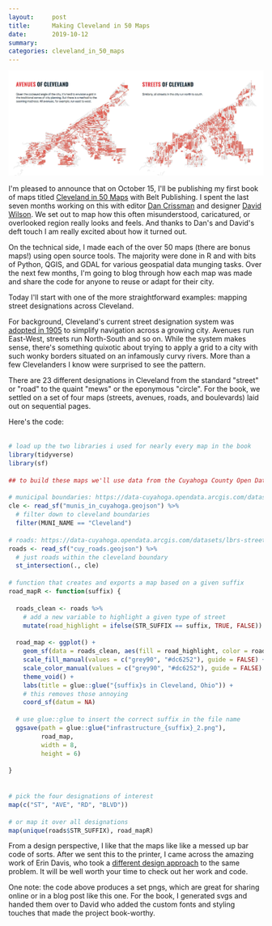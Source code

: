 ```yaml
---
layout:     post
title:      Making Cleveland in 50 Maps
date:       2019-10-12
summary:    
categories: cleveland_in_50_maps
---
```


![](/images/2019-09-29-cle-streets-avenues.png)

I'm pleased to announce that on October 15, I'll be publishing my first book of maps titled [Cleveland in 50 Maps](https://beltpublishing.com/products/cleveland-in-50-maps) with Belt Publishing. I spent the last seven months working on this with editor [Dan Crissman](https://twitter.com/DanCrissman) and designer [David Wilson](https://twitter.com/DownpourStudio). We set out to map how this often misunderstood, caricatured, or overlooked region really looks and feels. And thanks to Dan's and David's deft touch I am really excited about how it turned out.

On the technical side, I made each of the over 50 maps (there are bonus maps!) using open source tools. The majority were done in R and with bits of Python, QGIS, and GDAL for various geospatial data munging tasks. Over the next few months, I'm going to blog through how each map was made and share the code for anyone to reuse or adapt for their city. 

Today I'll start with one of the more straightforward examples: mapping street designations across Cleveland.

For background, Cleveland's current street designation system was [adopted in 1905](https://twitter.com/tsmcnair/status/1177039210429190144) to simplify navigation across a growing city. Avenues run East-West, streets run North-South and so on. While the system makes sense, there's something quixotic about trying to apply a grid to a city with such wonky borders situated on an infamously curvy rivers. More than a few Clevelanders I know were surprised to see the pattern. 

There are 23 different designations in Cleveland from the standard "street" or "road" to the quaint "mews" or the eponymous "circle". For the book, we settled on a set of four maps (streets, avenues, roads, and boulevards) laid out on sequential pages.

Here's the code:

``` r

# load up the two libraries i used for nearly every map in the book
library(tidyverse)
library(sf)

## to build these maps we'll use data from the Cuyahoga County Open Data portal

# municipal boundaries: https://data-cuyahoga.opendata.arcgis.com/datasets/cuyahoga-county-municipalities/
cle <- read_sf("munis_in_cuyahoga.geojson") %>% 
  # filter down to cleveland boundaries
  filter(MUNI_NAME == "Cleveland")

# roads: https://data-cuyahoga.opendata.arcgis.com/datasets/lbrs-streets-in-cuyahoga-county
roads <- read_sf("cuy_roads.geojson") %>%
  # just roads within the cleveland boundary
  st_intersection(., cle) 

# function that creates and exports a map based on a given suffix
road_mapR <- function(suffix) {

  roads_clean <- roads %>%
    # add a new variable to highlight a given type of street
    mutate(road_highlight = ifelse(STR_SUFFIX == suffix, TRUE, FALSE)) 
  
  road_map <- ggplot() +
    geom_sf(data = roads_clean, aes(fill = road_highlight, color = road_highlight)) +
    scale_fill_manual(values = c("grey90", "#dc6252"), guide = FALSE) +
    scale_color_manual(values = c("grey90", "#dc6252"), guide = FALSE) +
    theme_void() +
    labs(title = glue::glue("{suffix}s in Cleveland, Ohio")) +
    # this removes those annoying 
    coord_sf(datum = NA)
  
  # use glue::glue to insert the correct suffix in the file name
  ggsave(path = glue::glue("infrastructure_{suffix}_2.png"), 
         road_map,
         width = 8, 
         height = 6)
  
}


# pick the four designations of interest
map(c("ST", "AVE", "RD", "BLVD"))

# or map it over all designations
map(unique(roads$STR_SUFFIX), road_mapR)

```

From a design perspective, I like that the maps like like a messed up bar code of sorts. After we sent this to the printer, I came across the amazing work of Erin Davis, who took a [different design approach](https://erdavis.com/2019/07/27/the-beautiful-hidden-logic-of-cities/) to the same problem. It will be well worth your time to check out her work and code.

One note: the code above produces a set pngs, which are great for sharing online or in a blog post like this one. For the book, I generated svgs and handed them over to David who added the custom fonts and styling touches that made the project book-worthy. 




